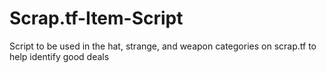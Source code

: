 # Scrap.tf-Item-Script
Script to be used in the hat, strange, and weapon categories on scrap.tf to help identify good deals
